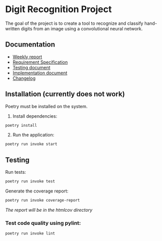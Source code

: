 # Digit Recognition Project
The goal of the project is to create a tool to recognize and classify hand-written digits from an image using a convolutional neural network.

## Documentation
- [Weekly report](https://github.com/jooniku/digit_recognition_project/blob/main/Documentation/Weekly_reports/week_4.md)
- [Requirement Specification](https://https://github.com/jooniku/digit_recognition_project/)
- [Testing document](https://github.com/jooniku/digit_recognition_project/blob/main/Documentation/testing_document.md)
- [Implementation document](https://github.com/jooniku/digit_recognition_project/blob/main/Documentation/implementation_document.md)
- [Changelog](https://github.com/jooniku/digit_recognition_project/blob/main/Documentation/changelog.md)

## Installation (currently does not work)
Poetry must be installed on the system.

1. Install dependencies:
```bash
poetry install
```
2. Run the application:
```bash
poetry run invoke start
```

## Testing

Run tests:
```bash
poetry run invoke test
```
Generate the coverage report:
```bash
poetry run invoke coverage-report
```
_The report will be in the htmlcov directory_

### Test code quality using pylint:
```bash
poetry run invoke lint
```
